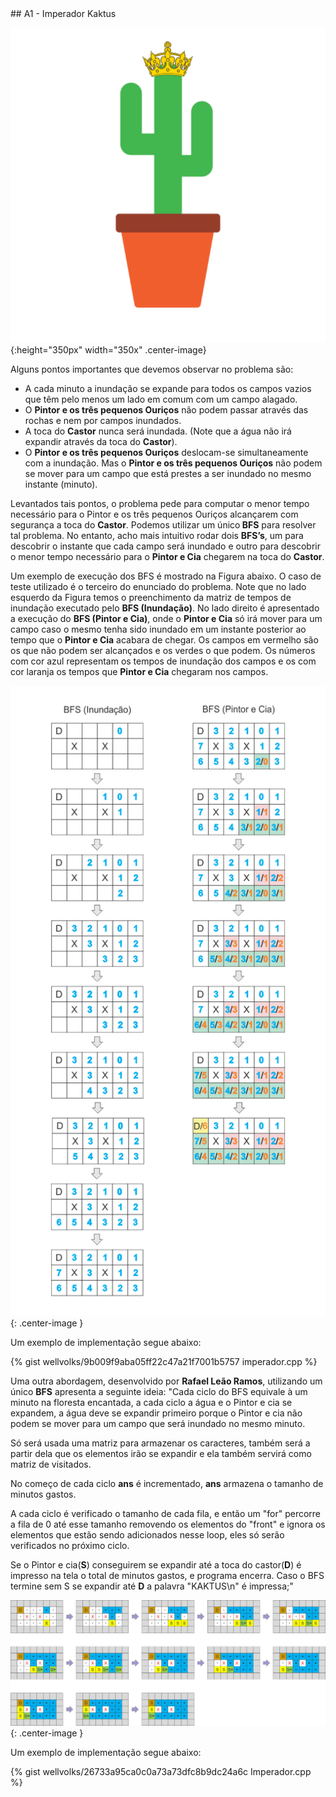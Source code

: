  <div id="imperador">
 
 </div>
## A1 - Imperador Kaktus

![](/_assets/images/cactus2.png ){:height="350px" width="350x" .center-image}

Alguns pontos importantes que devemos observar no problema são: 

<ul>
<li>A cada minuto a inundação se expande para todos os campos vazios que têm pelo menos um lado em comum com um campo alagado.</li>

<li>O <b>Pintor e os três pequenos Ouriços</b> não podem passar através das rochas e nem por campos inundados.</li>

<li>A toca do <b>Castor</b> nunca será inundada. (Note que a água não irá expandir através da toca do <b>Castor</b>).</li>

<li>O <b>Pintor e os três pequenos Ouriços</b> deslocam-se simultaneamente com a inundação. Mas o <b>Pintor e os três pequenos Ouriços</b> não podem se mover para um campo que está prestes a ser inundado no mesmo instante (minuto).</li>
</ul>

Levantados tais pontos, o problema pede para computar o menor tempo necessário para o Pintor e os três pequenos Ouriços alcançarem com segurança a toca do <b>Castor</b>. Podemos utilizar um único<b> BFS</b> para resolver tal problema. No entanto, acho mais intuitivo rodar dois <b>BFS’s</b>, um para descobrir o instante que cada campo será inundado e outro para descobrir o menor tempo necessário para o <b>Pintor e Cia</b> chegarem na toca do <b>Castor</b>.

Um exemplo de execução dos BFS é mostrado na Figura abaixo. O caso de teste utilizado é o terceiro do enunciado do problema. Note que no lado esquerdo da Figura temos o preenchimento da matriz de tempos de inundação executado pelo <b>BFS (Inundação)</b>. No lado direito é apresentado a execução do <b>BFS (Pintor e Cia)</b>, onde o <b>Pintor e Cia</b> só irá mover para um campo caso o mesmo tenha sido inundado em um instante posterior ao tempo que o <b>Pintor e Cia</b> acabara de chegar. Os campos em vermelho são os que não podem ser alcançados e os verdes o que podem. Os números com cor azul representam os tempos de inundação dos campos e os com cor laranja os tempos que <b>Pintor e Cia</b> chegaram nos campos.

![](/_assets/images/imperador.png){: .center-image }

Um exemplo de implementação segue abaixo:

{% gist wellvolks/9b009f9aba05ff22c47a21f7001b5757 imperador.cpp %}

Uma outra abordagem, desenvolvido por <b>Rafael Leão Ramos</b>, utilizando um único <b>BFS</b> apresenta a seguinte ideia: \"Cada ciclo do BFS equivale à um minuto na floresta encantada, a cada ciclo a água e o Pintor e cia se expandem, a água deve se expandir primeiro porque o Pintor e cia não podem se mover para um campo que será inundado no mesmo minuto.

Só será usada uma matriz para armazenar os caracteres, também será a partir dela que os elementos irão se expandir e ela também servirá como matriz de visitados.

No começo de cada ciclo <b>ans</b> é incrementado, <b>ans</b> armazena o tamanho de minutos gastos.

A cada ciclo é verificado o tamanho de cada fila, e então um \"for\" percorre a fila de 0 até esse tamanho removendo os elementos do \"front\" e ignora os elementos que estão sendo adicionados nesse loop, eles só serão verificados no próximo ciclo. 

Se o Pintor e cia(<b>S</b>) conseguirem se expandir até a toca do castor(<b>D</b>) é impresso na tela o total de minutos gastos, e programa encerra. Caso o BFS termine sem S se expandir até <b>D</b> a palavra \"KAKTUS\n\" é impressa;\"

![](/_assets/images/imperador2.png){: .center-image }

Um exemplo de implementação segue abaixo:

{% gist wellvolks/26733a95ca0c0a73a73dfc8b9dc24a6c Imperador.cpp %} 

